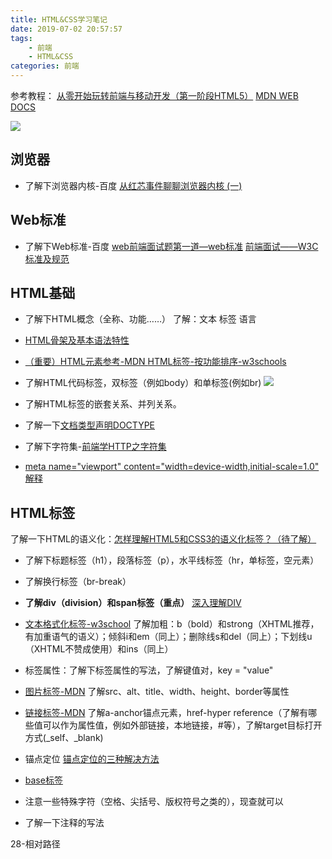 ```yaml
---
title: HTML&CSS学习笔记
date: 2019-07-02 20:57:57
tags:
    - 前端
    - HTML&CSS
categories: 前端
---
```


参考教程：
[从零开始玩转前端与移动开发（第一阶段HTML5）](https://www.bilibili.com/video/av15241731/?p=2)
[MDN WEB DOCS](https://developer.mozilla.org/zh-CN/)

![](https://timgsa.baidu.com/timg?image&quality=80&size=b9999_10000&sec=1562177921091&di=f2ff40a4678a52c63039705e871bf7f1&imgtype=0&src=http%3A%2F%2Fb-ssl.duitang.com%2Fuploads%2Fitem%2F201612%2F21%2F20161221112653_x4wiY.jpeg)

<!-- more -->

## 浏览器
* 了解下浏览器内核-百度
[从红芯事件聊聊浏览器内核 (一)](https://zhuanlan.zhihu.com/p/42440763)

## Web标准
* 了解下Web标准-百度
[web前端面试题第一道—web标准](https://www.jianshu.com/p/14c5b7ca56b8)
[前端面试——W3C标准及规范](https://blog.csdn.net/erdfty/article/details/81363893)

## HTML基础
* 了解下HTML概念（全称、功能……）
了解：文本 标签 语言
* [HTML骨架及基本语法特性](https://blog.csdn.net/mintsolace/article/details/77844716)
* [（重要）HTML元素参考-MDN ](https://developer.mozilla.org/zh-CN/docs/Web/HTML/Element)
[HTML标签-按功能排序-w3schools](http://www.w3school.com.cn/tags/html_ref_byfunc.asp)
* 了解HTML代码标签，双标签（例如body）和单标签(例如br)
  ![](https://mdn.mozillademos.org/files/7659/anatomy-of-an-html-element.png)
* 了解HTML标签的嵌套关系、并列关系。
* 了解一下[文档类型声明DOCTYPE](https://www.cnblogs.com/wepe/p/7424616.html)
* 了解下字符集-[前端学HTTP之字符集](https://www.cnblogs.com/xiaohuochai/p/6195941.html)

* [meta name="viewport" content="width=device-width,initial-scale=1.0" 解释](https://blog.csdn.net/u012402190/article/details/70172371)
  
## HTML标签
了解一下HTML的语义化：[怎样理解HTML5和CSS3的语义化标签？（待了解）](https://www.zhihu.com/question/20583492/answer/144447257)
* 了解下标题标签（h1），段落标签（p），水平线标签（hr，单标签，空元素）
* 了解换行标签（br-break）
* **了解div（division）和span标签（重点）**
  [深入理解DIV](https://blog.csdn.net/njzdl/article/details/3029532)
* [文本格式化标签-w3school](http://www.w3school.com.cn/html/html_formatting.asp)
  了解加粗：b（bold）和strong（XHTML推荐，有加重语气的语义）；倾斜i和em（同上）；删除线s和del（同上）；下划线u（XHTML不赞成使用）和ins（同上）

* 标签属性：了解下标签属性的写法，了解键值对，key = "value"
* [图片标签-MDN](https://developer.mozilla.org/zh-CN/docs/Web/HTML/Element/img)
  了解src、alt、title、width、height、border等属性
* [链接标签-MDN](https://developer.mozilla.org/zh-CN/docs/Web/HTML/Element/a)
  了解a-anchor锚点元素，href-hyper reference（了解有哪些值可以作为属性值，例如外部链接，本地链接，#等），了解target目标打开方式(_self、_blank)
* 锚点定位
  [锚点定位的三种解决方法](https://blog.csdn.net/weixin_42839080/article/details/82825295)
* [base标签](https://developer.mozilla.org/zh-CN/docs/Web/HTML/Element/base)
* 注意一些特殊字符（空格、尖括号、版权符号之类的），现查就可以
* 了解一下注释的写法
  

28-相对路径